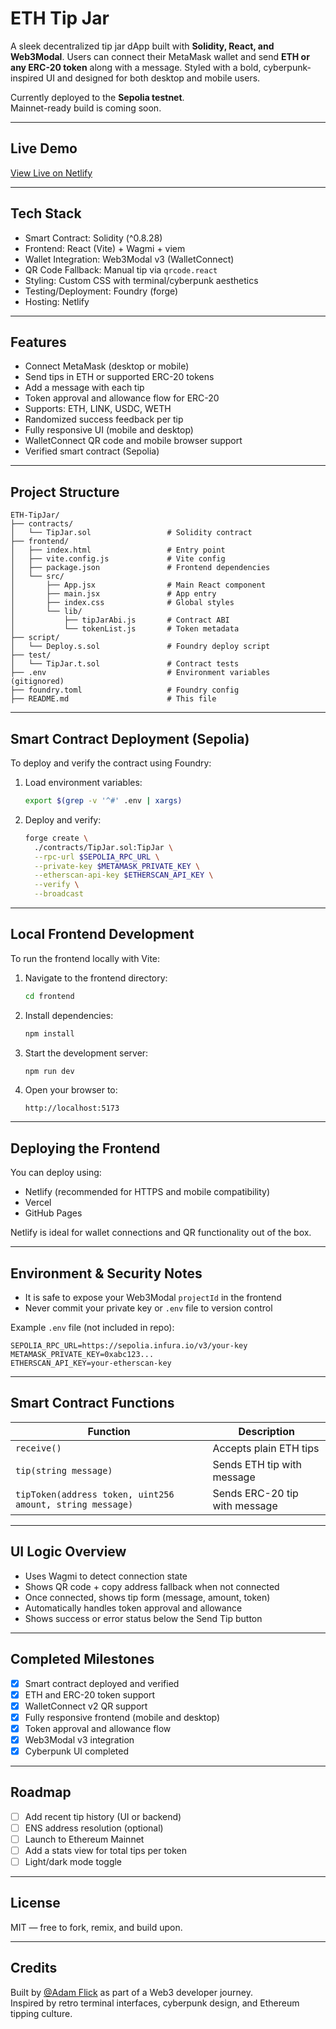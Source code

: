 # ETH Tip Jar

A sleek decentralized tip jar dApp built with **Solidity, React, and Web3Modal**. Users can connect their MetaMask wallet and send **ETH or any ERC-20 token** along with a message. Styled with a bold, cyberpunk-inspired UI and designed for both desktop and mobile users.

Currently deployed to the **Sepolia testnet**.  
Mainnet-ready build is coming soon.

---

## Live Demo

[View Live on Netlify](https://ethtipjar.netlify.app/)  

---

## Tech Stack

- Smart Contract: Solidity (^0.8.28)
- Frontend: React (Vite) + Wagmi + viem
- Wallet Integration: Web3Modal v3 (WalletConnect)
- QR Code Fallback: Manual tip via `qrcode.react`
- Styling: Custom CSS with terminal/cyberpunk aesthetics
- Testing/Deployment: Foundry (forge)
- Hosting: Netlify

---

## Features

- Connect MetaMask (desktop or mobile)
- Send tips in ETH or supported ERC-20 tokens
- Add a message with each tip
- Token approval and allowance flow for ERC-20
- Supports: ETH, LINK, USDC, WETH
- Randomized success feedback per tip
- Fully responsive UI (mobile and desktop)
- WalletConnect QR code and mobile browser support
- Verified smart contract (Sepolia)

---

## Project Structure

    ETH-TipJar/
    ├── contracts/
    │   └── TipJar.sol                 # Solidity contract
    ├── frontend/
    │   ├── index.html                 # Entry point
    │   ├── vite.config.js             # Vite config
    │   ├── package.json               # Frontend dependencies
    │   └── src/
    │       ├── App.jsx                # Main React component
    │       ├── main.jsx               # App entry
    │       ├── index.css              # Global styles
    │       └── lib/
    │           ├── tipJarAbi.js       # Contract ABI
    │           └── tokenList.js       # Token metadata
    ├── script/
    │   └── Deploy.s.sol               # Foundry deploy script
    ├── test/
    │   └── TipJar.t.sol               # Contract tests
    ├── .env                           # Environment variables (gitignored)
    ├── foundry.toml                   # Foundry config
    ├── README.md                      # This file

---

## Smart Contract Deployment (Sepolia)

To deploy and verify the contract using Foundry:

1. Load environment variables:

    ```bash
    export $(grep -v '^#' .env | xargs)
    ```

2. Deploy and verify:

    ```bash
    forge create \
      ./contracts/TipJar.sol:TipJar \
      --rpc-url $SEPOLIA_RPC_URL \
      --private-key $METAMASK_PRIVATE_KEY \
      --etherscan-api-key $ETHERSCAN_API_KEY \
      --verify \
      --broadcast
    ```

---

## Local Frontend Development

To run the frontend locally with Vite:

1. Navigate to the frontend directory:

    ```bash
    cd frontend
    ```

2. Install dependencies:

    ```bash
    npm install
    ```

3. Start the development server:

    ```bash
    npm run dev
    ```

4. Open your browser to:

    ```
    http://localhost:5173
    ```

---

## Deploying the Frontend

You can deploy using:

- Netlify (recommended for HTTPS and mobile compatibility)
- Vercel
- GitHub Pages

Netlify is ideal for wallet connections and QR functionality out of the box.

---

## Environment & Security Notes

- It is safe to expose your Web3Modal `projectId` in the frontend
- Never commit your private key or `.env` file to version control

Example `.env` file (not included in repo):

    SEPOLIA_RPC_URL=https://sepolia.infura.io/v3/your-key
    METAMASK_PRIVATE_KEY=0xabc123...
    ETHERSCAN_API_KEY=your-etherscan-key

---

## Smart Contract Functions

| Function | Description |
|----------|-------------|
| `receive()` | Accepts plain ETH tips |
| `tip(string message)` | Sends ETH tip with message |
| `tipToken(address token, uint256 amount, string message)` | Sends ERC-20 tip with message |

---

## UI Logic Overview

- Uses Wagmi to detect connection state
- Shows QR code + copy address fallback when not connected
- Once connected, shows tip form (message, amount, token)
- Automatically handles token approval and allowance
- Shows success or error status below the Send Tip button

---

## Completed Milestones

- [x] Smart contract deployed and verified
- [x] ETH and ERC-20 token support
- [x] WalletConnect v2 QR support
- [x] Fully responsive frontend (mobile and desktop)
- [x] Token approval and allowance flow
- [x] Web3Modal v3 integration
- [x] Cyberpunk UI completed

---

## Roadmap

- [ ] Add recent tip history (UI or backend)
- [ ] ENS address resolution (optional)
- [ ] Launch to Ethereum Mainnet
- [ ] Add a stats view for total tips per token
- [ ] Light/dark mode toggle

---

## License

MIT — free to fork, remix, and build upon.

---

## Credits

Built by [@Adam Flick](https://github.com/awflick) as part of a Web3 developer journey.  
Inspired by retro terminal interfaces, cyberpunk design, and Ethereum tipping culture.

